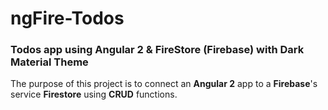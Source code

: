 # ngFire-Todos
### Todos app using Angular 2 &amp; FireStore (Firebase) with Dark Material Theme

The purpose of this project is to connect an **Angular 2** app to a **Firebase**'s service **Firestore** using **CRUD** functions.
